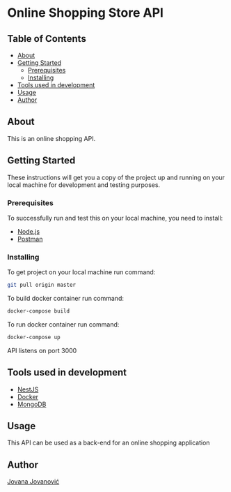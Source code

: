 # Online Shopping Store API

## Table of Contents
- [About](#about)
- [Getting Started](#start)
  - [Prerequisites](#prerequisites)
  - [Installing](#installing)
- [Tools used in development](#tools)
- [Usage](#usage)
- [Author](#author)

## About<a name="about"></a>

This is an online shopping API.

## Getting Started<a name="start"></a>
These instructions will get you a copy of the project up and running on your local machine for development and testing purposes.

### Prerequisites<a name="prerequisites"></a>

To successfully run and test this on your local machine, you need to install:
- [Node.js](https://nodejs.org/en/)
- [Postman](https://www.postman.com/)


### Installing<a name="installing"></a>
To get project on your local machine run command:

```bash
git pull origin master
```

To build docker container run command:

```bash
docker-compose build
```

To run docker container run command:

```bash
docker-compose up
```

API listens on port 3000

## Tools used in development<a name="tools"></a>

- [NestJS](https://nestjs.com/)
- [Docker](https://www.docker.com/)
- [MongoDB](https://www.mongodb.com/)

## Usage<a name="usage"></a>

This API can be used as a back-end for an online shopping application

## Author<a name="author"></a>

[Jovana Jovanović](https://github.com/jjovana314/)
